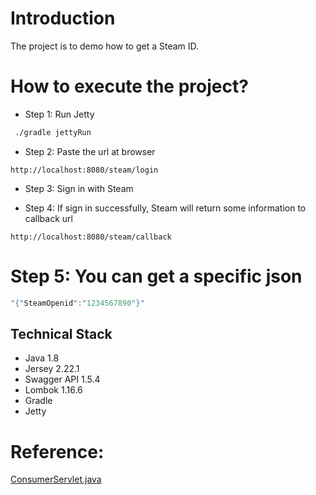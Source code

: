 # Introduction
The project is to demo how to get a Steam ID.

# How to execute the project?
* Step 1: Run Jetty
```bash
 ./gradle jettyRun
```

* Step 2: Paste the url at browser
```
http://localhost:8080/steam/login
```

* Step 3: Sign in with Steam 
 
* Step 4: If sign in successfully, Steam will return some information to callback url
```
http://localhost:8080/steam/callback
```

# Step 5: You can get a specific json
```javascript
"{"SteamOpenid":"1234567890"}"
```

## Technical Stack
* Java 1.8
* Jersey 2.22.1
* Swagger API 1.5.4
* Lombok 1.16.6
* Gradle
* Jetty

# Reference:
[ConsumerServlet.java](https://github.com/jbufu/openid4java/blob/master/samples%2Fconsumer-servlet%2Fsrc%2Fmain%2Fjava%2Forg%2Fopenid4java%2Fsamples%2Fconsumerservlet%2FConsumerServlet.java)
